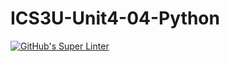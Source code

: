 # ICS3U-Unit4-04-Python
[![GitHub's Super Linter](https://github.com/Yiyun-Qin/ICS3U-Unit4-04-Python/workflows/GitHub's%20Super%20Linter/badge.svg)](https://github.com/Yiyun-Qin/ICS3U-Unit4-04-Python/actions)
